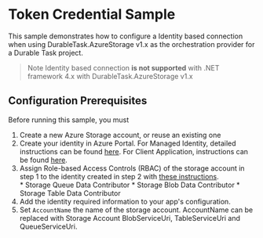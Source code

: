 # Token Credential Sample

This sample demonstrates how to configure a Identity based connection when using DurableTask.AzureStorage v1.x as the orchestration provider for a Durable Task project.

> Note
> Identity based connection **is not supported** with .NET framework 4.x with DurableTask.AzureStorage v1.x

## Configuration Prerequisites

Before running this sample, you must

1. Create a new Azure Storage account, or reuse an existing one
2. Create your identity in Azure Portal. For Managed Identity, detailed instructions can be found [here](https://learn.microsoft.com/en-us/azure/app-service/overview-managed-identity?tabs=portal%2Chttp). For Client Application, instructions can be found [here](https://learn.microsoft.com/en-us/azure/healthcare-apis/register-application). 
3. Assign Role-based Access Controls (RBAC) of the storage account in step 1 to the identity created in step 2 with [these instructions](https://learn.microsoft.com/en-us/azure/role-based-access-control/role-assignments-portal-managed-identity#Overview).  
        * Storage Queue Data Contributor
        * Storage Blob Data Contributor
        * Storage Table Data Contributor
4. Add the identity required information to your app's configuration.
4. Set `AccountName` the name of the storage account. AccountName can be replaced with Storage Account BlobServiceUri, TableServiceUri and QueueServiceUri. 
